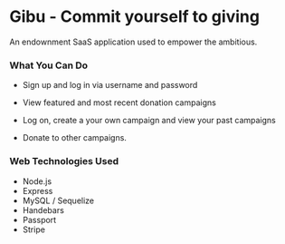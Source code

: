 # Gibu - Commit yourself to giving
An endownment SaaS application used to empower the ambitious.

### What You Can Do

- Sign up and log in via username and password

- View featured and most recent donation campaigns

- Log on, create a your own campaign and view your past campaigns

- Donate to other campaigns.

### Web Technologies Used

- Node.js
- Express
- MySQL / Sequelize
- Handebars
- Passport
- Stripe
